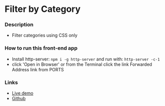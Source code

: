 # Filter by Category

### Description

- Filter categories using CSS only

### How to run this front-end app

- Install http-server: `npm i -g http-server` and run with: `http-server -c-1`
- click 'Open in Browser' or from the Terminal click the link Forwarded Address link from PORTS

### Links

- [Live demo](https://filter-by-category-with-css.vercel.app/)
- [Github](https://github.com/rolandjlevy/filter-by-category-with-css)
